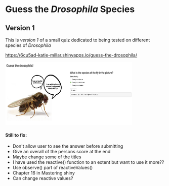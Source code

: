 # Guess the *Drosophila* Species 

## Version 1 

This is *version 1* of a small quiz dedicated to being tested on different species of *Drosophila*

https://6cu5ad-katie-millar.shinyapps.io/guess-the-drosophila/

<img title="droso pic" alt="drosopAlt text" src="/quiz.screenshot.png" width=400 height=200>


#### Still to fix: 
- Don't allow user to see the answer before submitting 
- Give an overall of the persons score at the end 
- Maybe change some of the titles
- I have used the reactive() function to an extent but want to use it more?? 
- Use observe() part of reactiveValues()
- Chapter 16 in Mastering shiny 
- Can change reactive values? 


